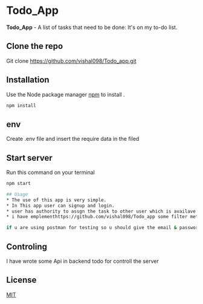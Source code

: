 # Todo_App

**Todo_App** - A list of tasks that need to be done: It's on my to-do list.


## Clone the repo
  Git clone https://github.com/vishal098/Todo_app.git

## Installation

Use the Node package manager [npm](https://www.npmjs.com/get-npm) to install .

```bash
npm install
```
## env
  Create .env file and insert the require data in the filed
## Start server
  Run this command on your terminal
  ```bash
npm start

## Usage
  * The use of this app is very simple.
  * In This app user can signup and login.
  * user has authority to assgn the task to other user which is availave in our database.
  * i have emplementhttps://github.com/vishal098/Todo_app some filter method also for getting data 

if u are using postman for testing so u should give the email & password in header for auth
```

## Controling
I have wrote some Api in backend todo for controll the server

## License
[MIT](https://choosealicense.com/licenses/mit/)
